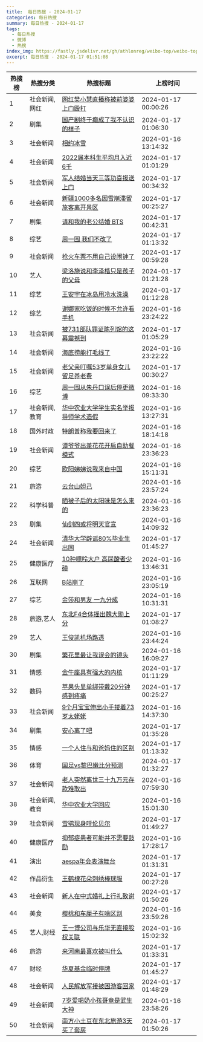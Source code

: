 ```yaml
---
title:  每日热搜 - 2024-01-17
categories: 每日热搜
summary: 每日热搜 - 2024-01-17
tags:
  - 每日热搜
  - 微博
  - 热搜
index_img: https://fastly.jsdelivr.net/gh/athlonreg/weibo-top/weibo-top.jpeg
excerpt: 每日热搜 - 2024-01-17 01:51:08
---
```


| 热搜榜 | 热搜分类 | 热搜标题 | 上榜时间 |
| --- | --- | --- | --- |
| 1 | 社会新闻,网红 | [网红樊小慧直播称被前婆婆上门殴打](https://s.weibo.com/weibo%3Fq%3D%2523%E7%BD%91%E7%BA%A2%E6%A8%8A%E5%B0%8F%E6%85%A7%E7%9B%B4%E6%92%AD%E7%A7%B0%E8%A2%AB%E5%89%8D%E5%A9%86%E5%A9%86%E4%B8%8A%E9%97%A8%E6%AE%B4%E6%89%93%2523) | 2024-01-17 00:00:26 | 
| 2 | 剧集 | [国产剧终于癫成了我不认识的样子](https://s.weibo.com/weibo%3Fq%3D%2523%E5%9B%BD%E4%BA%A7%E5%89%A7%E7%BB%88%E4%BA%8E%E7%99%AB%E6%88%90%E4%BA%86%E6%88%91%E4%B8%8D%E8%AE%A4%E8%AF%86%E7%9A%84%E6%A0%B7%E5%AD%90%2523) | 2024-01-17 01:06:30 | 
| 3 | 社会新闻 | [相约冰雪](https://s.weibo.com/weibo%3Fq%3D%2523%E7%9B%B8%E7%BA%A6%E5%86%B0%E9%9B%AA%2523) | 2024-01-16 13:14:32 | 
| 4 | 社会新闻 | [2022届本科生平均月入近6千](https://s.weibo.com/weibo%3Fq%3D%25232022%E5%B1%8A%E6%9C%AC%E7%A7%91%E7%94%9F%E5%B9%B3%E5%9D%87%E6%9C%88%E5%85%A5%E8%BF%916%E5%8D%83%2523) | 2024-01-17 01:01:29 | 
| 5 | 社会新闻 | [军人结婚当天三等功喜报送上门](https://s.weibo.com/weibo%3Fq%3D%2523%E5%86%9B%E4%BA%BA%E7%BB%93%E5%A9%9A%E5%BD%93%E5%A4%A9%E4%B8%89%E7%AD%89%E5%8A%9F%E5%96%9C%E6%8A%A5%E9%80%81%E4%B8%8A%E9%97%A8%2523) | 2024-01-17 00:34:32 | 
| 6 | 社会新闻 | [新疆1000多名因雪崩滞留旅客离开景区](https://s.weibo.com/weibo%3Fq%3D%2523%E6%96%B0%E7%96%861000%E5%A4%9A%E5%90%8D%E5%9B%A0%E9%9B%AA%E5%B4%A9%E6%BB%9E%E7%95%99%E6%97%85%E5%AE%A2%E7%A6%BB%E5%BC%80%E6%99%AF%E5%8C%BA%2523) | 2024-01-17 00:25:27 | 
| 7 | 剧集 | [请和我的老公结婚 BTS](https://s.weibo.com/weibo%3Fq%3D%2523%E8%AF%B7%E5%92%8C%E6%88%91%E7%9A%84%E8%80%81%E5%85%AC%E7%BB%93%E5%A9%9A%20BTS%2523) | 2024-01-17 00:42:31 | 
| 8 | 综艺 | [周一围 我们不改了](https://s.weibo.com/weibo%3Fq%3D%2523%E5%91%A8%E4%B8%80%E5%9B%B4%20%E6%88%91%E4%BB%AC%E4%B8%8D%E6%94%B9%E4%BA%86%2523) | 2024-01-17 01:13:32 | 
| 9 | 社会新闻 | [抢火车票不用自己设闹钟了](https://s.weibo.com/weibo%3Fq%3D%2523%E6%8A%A2%E7%81%AB%E8%BD%A6%E7%A5%A8%E4%B8%8D%E7%94%A8%E8%87%AA%E5%B7%B1%E8%AE%BE%E9%97%B9%E9%92%9F%E4%BA%86%2523) | 2024-01-17 00:59:28 | 
| 10 | 艺人 | [梁洛施说和李泽楷只是孩子的父母](https://s.weibo.com/weibo%3Fq%3D%2523%E6%A2%81%E6%B4%9B%E6%96%BD%E8%AF%B4%E5%92%8C%E6%9D%8E%E6%B3%BD%E6%A5%B7%E5%8F%AA%E6%98%AF%E5%AD%A9%E5%AD%90%E7%9A%84%E7%88%B6%E6%AF%8D%2523) | 2024-01-17 01:21:28 | 
| 11 | 综艺 | [王安宇在冰岛用冷水洗澡](https://s.weibo.com/weibo%3Fq%3D%2523%E7%8E%8B%E5%AE%89%E5%AE%87%E5%9C%A8%E5%86%B0%E5%B2%9B%E7%94%A8%E5%86%B7%E6%B0%B4%E6%B4%97%E6%BE%A1%2523) | 2024-01-17 01:12:28 | 
| 12 | 综艺 | [谢娜家吃饭的时候不允许看手机](https://s.weibo.com/weibo%3Fq%3D%2523%E8%B0%A2%E5%A8%9C%E5%AE%B6%E5%90%83%E9%A5%AD%E7%9A%84%E6%97%B6%E5%80%99%E4%B8%8D%E5%85%81%E8%AE%B8%E7%9C%8B%E6%89%8B%E6%9C%BA%2523) | 2024-01-16 23:24:22 | 
| 13 | 社会新闻 | [被731部队罪证陈列馆的这幕震撼到](https://s.weibo.com/weibo%3Fq%3D%2523%E8%A2%AB731%E9%83%A8%E9%98%9F%E7%BD%AA%E8%AF%81%E9%99%88%E5%88%97%E9%A6%86%E7%9A%84%E8%BF%99%E5%B9%95%E9%9C%87%E6%92%BC%E5%88%B0%2523) | 2024-01-17 01:05:29 | 
| 14 | 社会新闻 | [海底捞能打毛线了](https://s.weibo.com/weibo%3Fq%3D%2523%E6%B5%B7%E5%BA%95%E6%8D%9E%E8%83%BD%E6%89%93%E6%AF%9B%E7%BA%BF%E4%BA%86%2523) | 2024-01-16 23:22:22 | 
| 15 | 社会新闻 | [老父亲叮嘱53岁单身女儿留足养老费](https://s.weibo.com/weibo%3Fq%3D%2523%E8%80%81%E7%88%B6%E4%BA%B2%E5%8F%AE%E5%98%B153%E5%B2%81%E5%8D%95%E8%BA%AB%E5%A5%B3%E5%84%BF%E7%95%99%E8%B6%B3%E5%85%BB%E8%80%81%E8%B4%B9%2523) | 2024-01-17 00:30:27 | 
| 16 | 综艺 | [周一围从朱丹口误后停更微博](https://s.weibo.com/weibo%3Fq%3D%2523%E5%91%A8%E4%B8%80%E5%9B%B4%E4%BB%8E%E6%9C%B1%E4%B8%B9%E5%8F%A3%E8%AF%AF%E5%90%8E%E5%81%9C%E6%9B%B4%E5%BE%AE%E5%8D%9A%2523) | 2024-01-16 09:33:30 | 
| 17 | 社会新闻,教育 | [华中农业大学学生实名举报导师学术造假](https://s.weibo.com/weibo%3Fq%3D%2523%E5%8D%8E%E4%B8%AD%E5%86%9C%E4%B8%9A%E5%A4%A7%E5%AD%A6%E5%AD%A6%E7%94%9F%E5%AE%9E%E5%90%8D%E4%B8%BE%E6%8A%A5%E5%AF%BC%E5%B8%88%E5%AD%A6%E6%9C%AF%E9%80%A0%E5%81%87%2523) | 2024-01-16 13:27:31 | 
| 18 | 国外时政 | [特朗普称我要回来了](https://s.weibo.com/weibo%3Fq%3D%2523%E7%89%B9%E6%9C%97%E6%99%AE%E7%A7%B0%E6%88%91%E8%A6%81%E5%9B%9E%E6%9D%A5%E4%BA%86%2523) | 2024-01-16 18:14:18 | 
| 19 | 社会新闻 | [谭爷爷出差花花开启自助餐模式](https://s.weibo.com/weibo%3Fq%3D%2523%E8%B0%AD%E7%88%B7%E7%88%B7%E5%87%BA%E5%B7%AE%E8%8A%B1%E8%8A%B1%E5%BC%80%E5%90%AF%E8%87%AA%E5%8A%A9%E9%A4%90%E6%A8%A1%E5%BC%8F%2523) | 2024-01-16 23:36:23 | 
| 20 | 综艺 | [欧阳娣娣说我来自中国](https://s.weibo.com/weibo%3Fq%3D%2523%E6%AC%A7%E9%98%B3%E5%A8%A3%E5%A8%A3%E8%AF%B4%E6%88%91%E6%9D%A5%E8%87%AA%E4%B8%AD%E5%9B%BD%2523) | 2024-01-16 15:11:31 | 
| 21 | 旅游 | [云台山妲己](https://s.weibo.com/weibo%3Fq%3D%2523%E4%BA%91%E5%8F%B0%E5%B1%B1%E5%A6%B2%E5%B7%B1%2523) | 2024-01-16 23:57:24 | 
| 22 | 科学科普 | [晒被子后的太阳味是怎么来的](https://s.weibo.com/weibo%3Fq%3D%2523%E6%99%92%E8%A2%AB%E5%AD%90%E5%90%8E%E7%9A%84%E5%A4%AA%E9%98%B3%E5%91%B3%E6%98%AF%E6%80%8E%E4%B9%88%E6%9D%A5%E7%9A%84%2523) | 2024-01-16 23:36:23 | 
| 23 | 剧集 | [仙剑四或将明天官宣](https://s.weibo.com/weibo%3Fq%3D%2523%E4%BB%99%E5%89%91%E5%9B%9B%E6%88%96%E5%B0%86%E6%98%8E%E5%A4%A9%E5%AE%98%E5%AE%A3%2523) | 2024-01-16 14:09:32 | 
| 24 | 社会新闻 | [清华大学辟谣80%毕业生出国](https://s.weibo.com/weibo%3Fq%3D%2523%E6%B8%85%E5%8D%8E%E5%A4%A7%E5%AD%A6%E8%BE%9F%E8%B0%A380%25%E6%AF%95%E4%B8%9A%E7%94%9F%E5%87%BA%E5%9B%BD%2523) | 2024-01-17 01:45:27 | 
| 25 | 健康医疗 | [10种嘌呤大户 高尿酸者少碰](https://s.weibo.com/weibo%3Fq%3D%252310%E7%A7%8D%E5%98%8C%E5%91%A4%E5%A4%A7%E6%88%B7%20%E9%AB%98%E5%B0%BF%E9%85%B8%E8%80%85%E5%B0%91%E7%A2%B0%2523) | 2024-01-16 13:46:31 | 
| 26 | 互联网 | [B站崩了](https://s.weibo.com/weibo%3Fq%3D%2523B%E7%AB%99%E5%B4%A9%E4%BA%86%2523) | 2024-01-16 23:05:19 | 
| 27 | 综艺 | [金莎和男友 一九分成](https://s.weibo.com/weibo%3Fq%3D%2523%E9%87%91%E8%8E%8E%E5%92%8C%E7%94%B7%E5%8F%8B%20%E4%B8%80%E4%B9%9D%E5%88%86%E6%88%90%2523) | 2024-01-16 10:31:31 | 
| 28 | 旅游,艺人 | [东北F4合体摇出魏大勋上分](https://s.weibo.com/weibo%3Fq%3D%2523%E4%B8%9C%E5%8C%97F4%E5%90%88%E4%BD%93%E6%91%87%E5%87%BA%E9%AD%8F%E5%A4%A7%E5%8B%8B%E4%B8%8A%E5%88%86%2523) | 2024-01-17 01:08:27 | 
| 29 | 艺人 | [王俊凯机场路透](https://s.weibo.com/weibo%3Fq%3D%2523%E7%8E%8B%E4%BF%8A%E5%87%AF%E6%9C%BA%E5%9C%BA%E8%B7%AF%E9%80%8F%2523) | 2024-01-16 23:44:24 | 
| 30 | 剧集 | [繁花里最让我误会的镜头](https://s.weibo.com/weibo%3Fq%3D%2523%E7%B9%81%E8%8A%B1%E9%87%8C%E6%9C%80%E8%AE%A9%E6%88%91%E8%AF%AF%E4%BC%9A%E7%9A%84%E9%95%9C%E5%A4%B4%2523) | 2024-01-16 16:09:27 | 
| 31 | 情感 | [金牛座具有强大的内核](https://s.weibo.com/weibo%3Fq%3D%2523%E9%87%91%E7%89%9B%E5%BA%A7%E5%85%B7%E6%9C%89%E5%BC%BA%E5%A4%A7%E7%9A%84%E5%86%85%E6%A0%B8%2523) | 2024-01-17 01:11:29 | 
| 32 | 数码 | [苹果头显单绑带戴20分钟感到疼痛](https://s.weibo.com/weibo%3Fq%3D%2523%E8%8B%B9%E6%9E%9C%E5%A4%B4%E6%98%BE%E5%8D%95%E7%BB%91%E5%B8%A6%E6%88%B420%E5%88%86%E9%92%9F%E6%84%9F%E5%88%B0%E7%96%BC%E7%97%9B%2523) | 2024-01-17 00:25:27 | 
| 33 | 社会新闻 | [9个月宝宝伸出小手搂着73岁太姥姥](https://s.weibo.com/weibo%3Fq%3D%25239%E4%B8%AA%E6%9C%88%E5%AE%9D%E5%AE%9D%E4%BC%B8%E5%87%BA%E5%B0%8F%E6%89%8B%E6%90%82%E7%9D%8073%E5%B2%81%E5%A4%AA%E5%A7%A5%E5%A7%A5%2523) | 2024-01-16 14:37:30 | 
| 34 | 剧集 | [安心离了吧](https://s.weibo.com/weibo%3Fq%3D%2523%E5%AE%89%E5%BF%83%E7%A6%BB%E4%BA%86%E5%90%A7%2523) | 2024-01-17 01:35:28 | 
| 35 | 情感 | [一个人住与和爸妈住的区别](https://s.weibo.com/weibo%3Fq%3D%2523%E4%B8%80%E4%B8%AA%E4%BA%BA%E4%BD%8F%E4%B8%8E%E5%92%8C%E7%88%B8%E5%A6%88%E4%BD%8F%E7%9A%84%E5%8C%BA%E5%88%AB%2523) | 2024-01-17 01:13:32 | 
| 36 | 体育 | [国足vs黎巴嫩比分预测](https://s.weibo.com/weibo%3Fq%3D%2523%E5%9B%BD%E8%B6%B3vs%E9%BB%8E%E5%B7%B4%E5%AB%A9%E6%AF%94%E5%88%86%E9%A2%84%E6%B5%8B%2523) | 2024-01-17 01:32:27 | 
| 37 | 社会新闻 | [老人突然离世三十九万元存款难取出](https://s.weibo.com/weibo%3Fq%3D%2523%E8%80%81%E4%BA%BA%E7%AA%81%E7%84%B6%E7%A6%BB%E4%B8%96%E4%B8%89%E5%8D%81%E4%B9%9D%E4%B8%87%E5%85%83%E5%AD%98%E6%AC%BE%E9%9A%BE%E5%8F%96%E5%87%BA%2523) | 2024-01-16 07:59:30 | 
| 38 | 社会新闻,教育 | [华中农业大学回应](https://s.weibo.com/weibo%3Fq%3D%2523%E5%8D%8E%E4%B8%AD%E5%86%9C%E4%B8%9A%E5%A4%A7%E5%AD%A6%E5%9B%9E%E5%BA%94%2523) | 2024-01-16 15:01:30 | 
| 39 | 社会新闻 | [雪鸮现身呼伦贝尔](https://s.weibo.com/weibo%3Fq%3D%2523%E9%9B%AA%E9%B8%AE%E7%8E%B0%E8%BA%AB%E5%91%BC%E4%BC%A6%E8%B4%9D%E5%B0%94%2523) | 2024-01-17 01:49:27 | 
| 40 | 健康医疗 | [抑郁症患者可能并不需要鼓励](https://s.weibo.com/weibo%3Fq%3D%2523%E6%8A%91%E9%83%81%E7%97%87%E6%82%A3%E8%80%85%E5%8F%AF%E8%83%BD%E5%B9%B6%E4%B8%8D%E9%9C%80%E8%A6%81%E9%BC%93%E5%8A%B1%2523) | 2024-01-16 17:28:17 | 
| 41 | 演出 | [aespa年会表演舞台](https://s.weibo.com/weibo%3Fq%3D%2523aespa%E5%B9%B4%E4%BC%9A%E8%A1%A8%E6%BC%94%E8%88%9E%E5%8F%B0%2523) | 2024-01-17 01:31:31 | 
| 42 | 作品衍生 | [王鹤棣花朵刺绣棒球服](https://s.weibo.com/weibo%3Fq%3D%2523%E7%8E%8B%E9%B9%A4%E6%A3%A3%E8%8A%B1%E6%9C%B5%E5%88%BA%E7%BB%A3%E6%A3%92%E7%90%83%E6%9C%8D%2523) | 2024-01-17 00:27:28 | 
| 43 | 社会新闻 | [新人在中式婚礼上行礼致谢](https://s.weibo.com/weibo%3Fq%3D%2523%E6%96%B0%E4%BA%BA%E5%9C%A8%E4%B8%AD%E5%BC%8F%E5%A9%9A%E7%A4%BC%E4%B8%8A%E8%A1%8C%E7%A4%BC%E8%87%B4%E8%B0%A2%2523) | 2024-01-17 01:50:26 | 
| 44 | 美食 | [樱桃和车厘子有啥区别](https://s.weibo.com/weibo%3Fq%3D%2523%E6%A8%B1%E6%A1%83%E5%92%8C%E8%BD%A6%E5%8E%98%E5%AD%90%E6%9C%89%E5%95%A5%E5%8C%BA%E5%88%AB%2523) | 2024-01-16 23:59:26 | 
| 45 | 艺人,财经 | [王一博公司与乐华无直接股权关联](https://s.weibo.com/weibo%3Fq%3D%2523%E7%8E%8B%E4%B8%80%E5%8D%9A%E5%85%AC%E5%8F%B8%E4%B8%8E%E4%B9%90%E5%8D%8E%E6%97%A0%E7%9B%B4%E6%8E%A5%E8%82%A1%E6%9D%83%E5%85%B3%E8%81%94%2523) | 2024-01-16 15:02:32 | 
| 46 | 旅游 | [来河南最喜欢被叫什么](https://s.weibo.com/weibo%3Fq%3D%2523%E6%9D%A5%E6%B2%B3%E5%8D%97%E6%9C%80%E5%96%9C%E6%AC%A2%E8%A2%AB%E5%8F%AB%E4%BB%80%E4%B9%88%2523) | 2024-01-17 01:33:31 | 
| 47 | 财经 | [华夏基金临时停牌](https://s.weibo.com/weibo%3Fq%3D%2523%E5%8D%8E%E5%A4%8F%E5%9F%BA%E9%87%91%E4%B8%B4%E6%97%B6%E5%81%9C%E7%89%8C%2523) | 2024-01-17 01:45:27 | 
| 48 | 社会新闻 | [人民解放军接被困游客回家](https://s.weibo.com/weibo%3Fq%3D%2523%E4%BA%BA%E6%B0%91%E8%A7%A3%E6%94%BE%E5%86%9B%E6%8E%A5%E8%A2%AB%E5%9B%B0%E6%B8%B8%E5%AE%A2%E5%9B%9E%E5%AE%B6%2523) | 2024-01-17 01:48:29 | 
| 49 | 社会新闻 | [7岁爱喝奶小孩哥竟是武生大神](https://s.weibo.com/weibo%3Fq%3D%25237%E5%B2%81%E7%88%B1%E5%96%9D%E5%A5%B6%E5%B0%8F%E5%AD%A9%E5%93%A5%E7%AB%9F%E6%98%AF%E6%AD%A6%E7%94%9F%E5%A4%A7%E7%A5%9E%2523) | 2024-01-16 23:58:26 | 
| 50 | 社会新闻 | [南方小土豆在东北旅游3天买了套房](https://s.weibo.com/weibo%3Fq%3D%2523%E5%8D%97%E6%96%B9%E5%B0%8F%E5%9C%9F%E8%B1%86%E5%9C%A8%E4%B8%9C%E5%8C%97%E6%97%85%E6%B8%B83%E5%A4%A9%E4%B9%B0%E4%BA%86%E5%A5%97%E6%88%BF%2523) | 2024-01-17 01:50:26 | 
